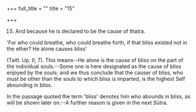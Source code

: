 +++
full_title = ""
title = "15"

+++


15. And because he is declared to be the cause of thatra.

'For who could breathe, who could breathe forth, if that bliss existed not in the ether? He alone causes bliss'

 (Taitt. Up. II, 7). This means--He alone is the cause of bliss on the part of the individual souls.--Some one is here designated as the cause of bliss enjoyed by the souls; and we thus conclude that the causer of bliss, who must be other than the souls to which bliss is imparted, is the highest Self abounding in bliss.

In the passage quoted the term 'bliss' denotes him who abounds in bliss, as will be shown later on.--A further reason is given in the next Sūtra.

